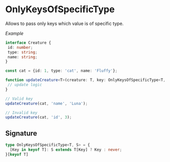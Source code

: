 # OnlyKeysOfSpecificType

Allows to pass only keys which value is of specific type.

_Example_

```TypeScript
interface Creature {
 id: number;
 type: string;
 name: string;
}

const cat = {id: 1, type: 'cat', name: 'Fluffy'};

function updateCreature<T>(creature: T, key: OnlyKeysOfSpecificType<T, string>, value: string) {
 // update logic
}

// Valid key
updateCreature(cat, 'name', 'Luna');

// Invalid key
updateCreature(cat, 'id', 3);
```

## Signature

```TypeScript
type OnlyKeysOfSpecificType<T, S> = {
  [Key in keyof T]: S extends T[Key] ? Key : never;
}[keyof T]
```
